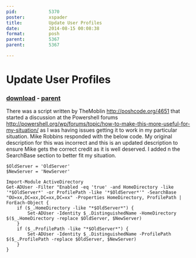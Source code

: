 ```yaml
---
pid:            5370
poster:         xspader
title:          Update User Profiles
date:           2014-08-15 00:08:38
format:         posh
parent:         5367
parent:         5367

---
```


# Update User Profiles

### [download](5370.ps1) - [parent](5367.md)

There was a script written by TheMoblin http://poshcode.org/4651 that started a discussion at the Powershell forums http://powershell.org/wp/forums/topic/how-to-make-this-more-useful-for-my-situation/ as I was having issues getting it to work in my particular situation. Mike Robbins responded with the below code. My original description for this was incorrect and this is an updated description to ensure Mike gets the correct credit as it is well deserved.
I added n the SearchBase section to better fit my situation.

```posh
$OldServer = 'OldServer'
$NewServer = 'NewServer'
 
Import-Module ActiveDirectory
Get-ADUser -Filter "Enabled -eq 'true' -and HomeDirectory -like '*$OldServer*' -or ProfilePath -like '*$OldServer*'" -SearchBase "OU=xx,DC=xx,DC=xx,DC=xx" -Properties HomeDirectory, ProfilePath |
ForEach-Object {
    if ($_.HomeDirectory -like "*$OldServer*") {
        Set-ADUser -Identity $_.DistinguishedName -HomeDirectory $($_.HomeDirectory -replace $OldServer, $NewServer)
    }
    if ($_.ProfilePath -like "*$OldServer*") {
        Set-ADUser -Identity $_.DistinguishedName -ProfilePath $($_.ProfilePath -replace $OldServer, $NewServer)
    }
}
```
